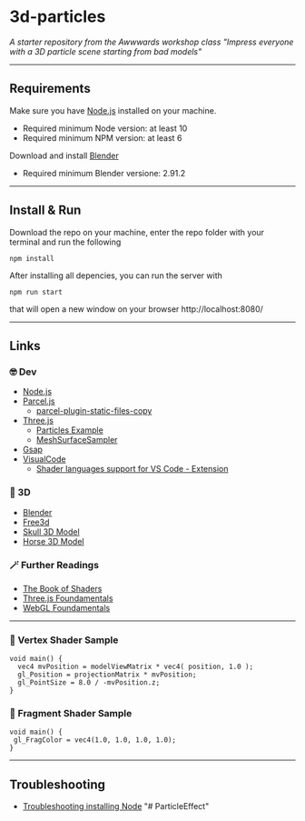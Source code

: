 # 3d-particles
*A starter repository from the Awwwards workshop class "Impress everyone with a 3D particle scene starting from bad models"*

---
## Requirements
Make sure you have [Node.js](https://nodejs.org/it/) installed on your machine.
- Required minimum Node version: at least 10
- Required minimum NPM version: at least 6

Download and install [Blender](https://www.blender.org/)
- Required minimum Blender versione: 2.91.2

---
## Install & Run
Download the repo on your machine, enter the repo folder with your terminal and run the following

```
npm install
```

After installing all depencies, you can run the server with
```
npm run start
```
that will open a new window on your browser http://localhost:8080/

---
## Links
### 🤓 Dev
- [Node.js](https://nodejs.org/it/)
- [Parcel.js](https://parceljs.org/)
  - [parcel-plugin-static-files-copy](https://www.npmjs.com/package/parcel-plugin-static-files-copy)
- [Three.js](https://threejs.org/)
  - [Particles Example](https://threejs.org/examples/?q=particles#webgl_buffergeometry_custom_attributes_particles)
  - [MeshSurfaceSampler](https://threejs.org/docs/#examples/en/math/MeshSurfaceSampler)
- [Gsap](https://greensock.com/gsap/)
- [VisualCode](https://code.visualstudio.com/)
  - [Shader languages support for VS Code - Extension](https://marketplace.visualstudio.com/items?itemName=slevesque.shader)

### 🗿 3D
- [Blender](https://www.blender.org/)
- [Free3d](https://free3d.com/)
- [Skull 3D Model](https://free3d.com/3d-model/skull-v3--785914.html)
- [Horse 3D Model](https://free3d.com/3d-model/american-paint-horse-nuetral-v1--575385.html)

### 🪄 Further Readings
- [The Book of Shaders](https://thebookofshaders.com/)
- [Three.js Foundamentals](https://threejsfundamentals.org/)
- [WebGL Foundamentals](https://webglfundamentals.org/)

---

### 📝 Vertex Shader Sample
``` 
void main() {
  vec4 mvPosition = modelViewMatrix * vec4( position, 1.0 );
  gl_Position = projectionMatrix * mvPosition;
  gl_PointSize = 8.0 / -mvPosition.z;
}
```

### 📝 Fragment Shader Sample
``` 
void main() {
 gl_FragColor = vec4(1.0, 1.0, 1.0, 1.0);
}
```

---

## Troubleshooting
- [Troubleshooting installing Node](https://github.com/mattdesl/bartlett-dfpi/blob/362ac5b0ef5d195114f496284f11798b2ca0fd05/guides/node-and-npm.md#troubleshooting-eaccess-errors)
"# ParticleEffect" 
